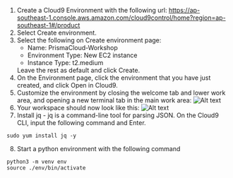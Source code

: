 1. Create a Cloud9 Environment with the following url:
https://ap-southeast-1.console.aws.amazon.com/cloud9control/home?region=ap-southeast-1#/product
2. Select Create environment.
3. Select the following on Create environment page:
    * Name: PrismaCloud-Workshop
    * Environment Type: New EC2 instance
    * Instance Type: t2.medium
    <Insert Image>
    Leave the rest as default and click Create.
4. On the Environment page, click the environment that you have just created, and click Open in Cloud9.
5. Customize the environment by closing the welcome tab and lower work area, and opening a new terminal tab in the main work area:
![Alt text](/resources/c9before.png!raw=true)
6. Your workspace should now look like this:
![Alt text](/resources/c9after.png!raw=true)
7. Install jq - jq is a command-line tool for parsing JSON. On the Cloud9 CLI, input the following command and Enter. 
```
sudo yum install jq -y
```
8. Start a python environment with the following command
```
python3 -m venv env
source ./env/bin/activate 
```